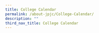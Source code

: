 ```yaml
---
title: College Calendar
permalink: /about-jpjc/College-Calendar/
description: ""
third_nav_title: College Calendar
---
```

